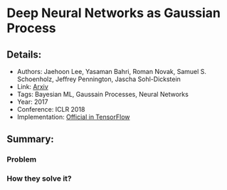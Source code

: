# Deep Neural Networks as Gaussian Process

## Details:

* Authors: Jaehoon Lee, Yasaman Bahri, Roman Novak, Samuel S. Schoenholz, Jeffrey Pennington, Jascha Sohl-Dickstein
* Link: [Arxiv](https://arxiv.org/pdf/1711.00165.pdf)
* Tags: Bayesian ML, Gaussain Processes, Neural Networks
* Year: 2017
* Conference: ICLR 2018
* Implementation: [Official in TensorFlow](https://github.com/brain-research/nngp)

## Summary:

### Problem

### How they solve it?

